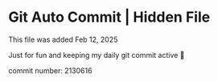 # Git Auto Commit | Hidden File

This file was added Feb 12, 2025

Just for fun and keeping my daily git commit active 🤪

commit number: 2130616
